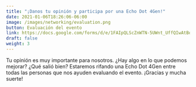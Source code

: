 ```yaml
---
title: "¡Danos tu opinión y participa por una Echo Dot 4Gen!"
date: 2021-01-06T18:26:06-06:00
image: /images/networking/evaluation.png
button: Evaluación del evento
link: https://docs.google.com/forms/d/e/1FAIpQLScZnWTN-5UWnt_UffQIwAtBoeYxYXhh3CMpWkxvktRK_rkQ4g/viewform
draft: false
weight: 3
---
```


Tu opinión es muy importante para nosotros. ¿Hay algo en lo que podemos mejorar? ¿Qué salió bien?
Estaremos rifando una Echo Dot 4Gen entre todas las personas que nos ayuden evaluando el evento.
¡Gracias y mucha suerte!